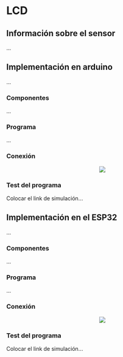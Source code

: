 # LCD

## Información sobre el sensor

...

## Implementación en arduino

...

### Componentes

...

### Programa

...

### Conexión

<p align="center">
  <img src="arduino/">
</p>

### Test del programa

Colocar el link de simulación...

## Implementación en el ESP32

...

### Componentes

...

### Programa

...

### Conexión

<p align="center">
  <img src="esp32/dh11-esp32_bb.jpg">
</p>

### Test del programa

Colocar el link de simulación...

